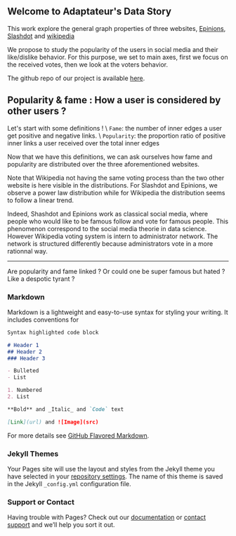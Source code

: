 ## Welcome to Adaptateur's Data Story

This work explore the general graph properties of three websites, [Epinions](www.epinions.com), [Slashdot](https://slashdot.org/) and [wikipedia](https://en.wikipedia.org/wiki/Main_Page)

We propose to study the popularity of the users in social media and their like/dislike behavior. For this purpose, we set to main axes, first we focus on the received votes, then we look at the voters behavior.

The github repo of our project is available [here](https://github.com/epfl-ada/ada-2020-project-milestone-p3-p3_adaptateur).


## Popularity & fame : How a user is considered by other users ?

Let's start with some definitions ! \\
`Fame`: the number of inner edges a user get positive and negative links. \\
`Popularity`: the proportion ratio of positive inner links a user received over the total inner edges 

Now that we have this definitions, we can ask ourselves how fame and popularity are distributed over the three aforementioned websites.

[//]: # (Insert graphix)

Note that Wikipedia not having the same voting process than the two other website is here visible in the distributions.  For Slashdot and Epinions, we observe a power law distribution while for Wikipedia the distribution seems to follow a linear trend. 

Indeed, Shashdot and Epinions work as classical social media, where people who would like to be famous follow and vote for famous people. This phenomenon correspond to the social media theorie in data science. However Wikipedia voting system is intern to administrator network. The network is structured differently because administrators vote in a more rationnal way.

[//]: # (Expliquer comment fonctionne le principe de vote sur les sites -> Epinions/Slashdot vs Wikipedia -> Intro ?)

[//]: # (Regarder comment faire des séparation entre les "zones")
-----------------

Are popularity and fame linked ? Or could one be super famous but hated ? Like a despotic tyrant ?

[//]: # (insert graphix)






### Markdown

Markdown is a lightweight and easy-to-use syntax for styling your writing. It includes conventions for

```markdown
Syntax highlighted code block

# Header 1
## Header 2
### Header 3

- Bulleted
- List

1. Numbered
2. List

**Bold** and _Italic_ and `Code` text

[Link](url) and ![Image](src)
```

For more details see [GitHub Flavored Markdown](https://guides.github.com/features/mastering-markdown/).

### Jekyll Themes

Your Pages site will use the layout and styles from the Jekyll theme you have selected in your [repository settings](https://github.com/Floumzi/ADataStory/settings). The name of this theme is saved in the Jekyll `_config.yml` configuration file.

### Support or Contact

Having trouble with Pages? Check out our [documentation](https://docs.github.com/categories/github-pages-basics/) or [contact support](https://github.com/contact) and we’ll help you sort it out.

